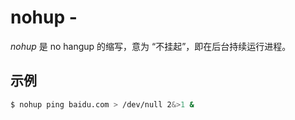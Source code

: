 # nohup - 

_nohup_ 是 no hangup 的缩写，意为 “不挂起”，即在后台持续运行进程。

## 示例

```sh
$ nohup ping baidu.com > /dev/null 2&>1 &
```